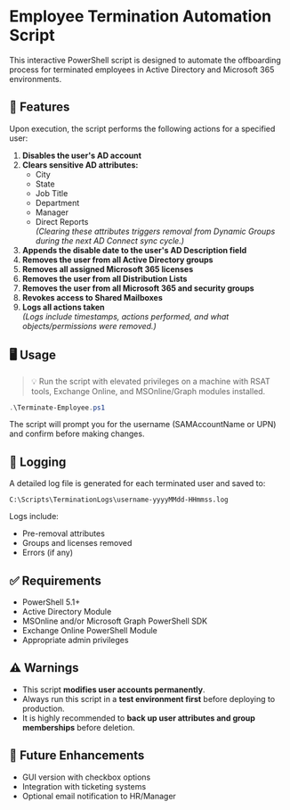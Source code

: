 # Employee Termination Automation Script

This interactive PowerShell script is designed to automate the offboarding process for terminated employees in Active Directory and Microsoft 365 environments.

## 🔧 Features

Upon execution, the script performs the following actions for a specified user:

1. **Disables the user's AD account**
2. **Clears sensitive AD attributes:**
   - City
   - State
   - Job Title
   - Department
   - Manager
   - Direct Reports  
   *(Clearing these attributes triggers removal from Dynamic Groups during the next AD Connect sync cycle.)*
3. **Appends the disable date to the user's AD Description field**
4. **Removes the user from all Active Directory groups**
5. **Removes all assigned Microsoft 365 licenses**
6. **Removes the user from all Distribution Lists**
7. **Removes the user from all Microsoft 365 and security groups**
8. **Revokes access to Shared Mailboxes**
9. **Logs all actions taken**  
   *(Logs include timestamps, actions performed, and what objects/permissions were removed.)*

## 🖥️ Usage

> 💡 Run the script with elevated privileges on a machine with RSAT tools, Exchange Online, and MSOnline/Graph modules installed.

```powershell
.\Terminate-Employee.ps1
```

The script will prompt you for the username (SAMAccountName or UPN) and confirm before making changes.

## 📁 Logging

A detailed log file is generated for each terminated user and saved to:

```
C:\Scripts\TerminationLogs\username-yyyyMMdd-HHmmss.log
```

Logs include:
- Pre-removal attributes
- Groups and licenses removed
- Errors (if any)

## ✅ Requirements

- PowerShell 5.1+
- Active Directory Module
- MSOnline and/or Microsoft Graph PowerShell SDK
- Exchange Online PowerShell Module
- Appropriate admin privileges

## ⚠️ Warnings

- This script **modifies user accounts permanently**.
- Always run this script in a **test environment first** before deploying to production.
- It is highly recommended to **back up user attributes and group memberships** before deletion.

## 📌 Future Enhancements

- GUI version with checkbox options
- Integration with ticketing systems
- Optional email notification to HR/Manager
